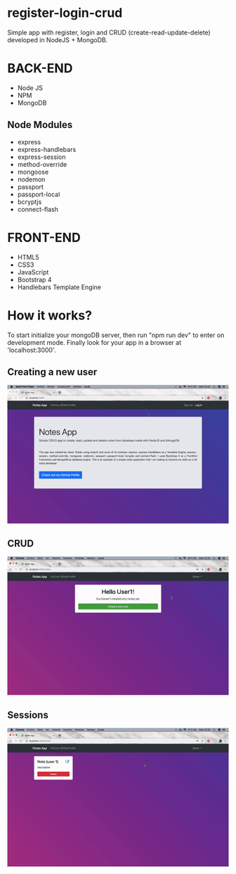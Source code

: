 # register-login-crud
Simple app with register, login and CRUD (create-read-update-delete) developed in NodeJS + MongoDB.

# BACK-END
- Node JS
- NPM
- MongoDB

## Node Modules
* express
* express-handlebars
* express-session
* method-override
* mongoose
* nodemon
* passport
* passport-local
* bcryptjs
* connect-flash

# FRONT-END

- HTML5
- CSS3
- JavaScript
- Bootstrap 4
- Handlebars Template Engine

# How it works?
To start initialize your mongoDB server, then run "npm run dev" to enter on development mode. Finally look for your app in a browser at 'localhost:3000'.

## Creating a new user
![Creating a new user](newuser.gif)

## CRUD
![CRUD working](crud.gif)

## Sessions
![Sessions](session.gif)
